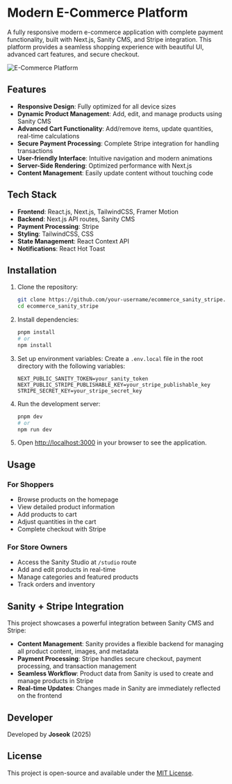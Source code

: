 # Modern E-Commerce Platform

A fully responsive modern e-commerce application with complete payment functionality, built with Next.js, Sanity CMS, and Stripe integration. This platform provides a seamless shopping experience with beautiful UI, advanced cart features, and secure checkout.

![E-Commerce Platform](https://user-images.githubusercontent.com/70088342/160780701-7bb38a57-76bd-49a2-a4ec-49f89c50a7c7.png)

## Features

- **Responsive Design**: Fully optimized for all device sizes
- **Dynamic Product Management**: Add, edit, and manage products using Sanity CMS
- **Advanced Cart Functionality**: Add/remove items, update quantities, real-time calculations
- **Secure Payment Processing**: Complete Stripe integration for handling transactions
- **User-friendly Interface**: Intuitive navigation and modern animations
- **Server-Side Rendering**: Optimized performance with Next.js
- **Content Management**: Easily update content without touching code

## Tech Stack

- **Frontend**: React.js, Next.js, TailwindCSS, Framer Motion
- **Backend**: Next.js API routes, Sanity CMS
- **Payment Processing**: Stripe
- **Styling**: TailwindCSS, CSS
- **State Management**: React Context API
- **Notifications**: React Hot Toast

## Installation

1. Clone the repository:
   ```bash
   git clone https://github.com/your-username/ecommerce_sanity_stripe.git
   cd ecommerce_sanity_stripe
   ```

2. Install dependencies:
   ```bash
   pnpm install
   # or
   npm install
   ```

3. Set up environment variables:
   Create a `.env.local` file in the root directory with the following variables:
   ```
   NEXT_PUBLIC_SANITY_TOKEN=your_sanity_token
   NEXT_PUBLIC_STRIPE_PUBLISHABLE_KEY=your_stripe_publishable_key
   STRIPE_SECRET_KEY=your_stripe_secret_key
   ```

4. Run the development server:
   ```bash
   pnpm dev
   # or
   npm run dev
   ```

5. Open [http://localhost:3000](http://localhost:3000) in your browser to see the application.

## Usage

### For Shoppers
- Browse products on the homepage
- View detailed product information
- Add products to cart
- Adjust quantities in the cart
- Complete checkout with Stripe

### For Store Owners
- Access the Sanity Studio at `/studio` route
- Add and edit products in real-time
- Manage categories and featured products
- Track orders and inventory

## Sanity + Stripe Integration

This project showcases a powerful integration between Sanity CMS and Stripe:

- **Content Management**: Sanity provides a flexible backend for managing all product content, images, and metadata
- **Payment Processing**: Stripe handles secure checkout, payment processing, and transaction management
- **Seamless Workflow**: Product data from Sanity is used to create and manage products in Stripe
- **Real-time Updates**: Changes made in Sanity are immediately reflected on the frontend


## Developer

Developed by **Joseok** (2025)

## License

This project is open-source and available under the [MIT License](./LICENSE).
